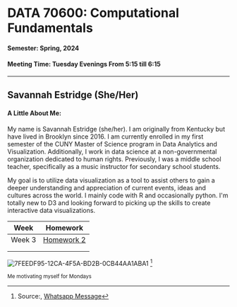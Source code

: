 # DATA 70600: Computational Fundamentals
#### Semester: Spring, 2024
#### Meeting Time: Tuesday Evenings From 5:15 till 6:15
-----------------------

## Savannah Estridge (She/Her)
#### A Little About Me: 

My name is Savannah Estridge (she/her). I am originally from Kentucky but have lived in Brooklyn since 2016. I am currently enrolled in my first semester of the CUNY Master of Science program in Data Analytics and Visualization. Additionally, I work in data science at a non-governmental organization dedicated to human rights. Previously, I was a middle school teacher, specifically as a music instructor for secondary school students.

My goal is to utilize data visualization as a tool to assist others to gain a deeper understanding and appreciation of current events, ideas and cultures across the world. I mainly code with R and occasionally python. I'm totally new to D3 and looking forward to picking up the skills to create interactive data visualizations.

| Week                               | Homework                     |
|------------------------------------|------------------------------|
| Week 3                             | [Homework 2](https://github.com/estridge2014/d3_spring_2024/blob/main/Homework%202/03_hw_worksheet.html) |
|                                    |                              |
|                                    |                              |



![7FEEDF95-12CA-4F5A-BD2B-0CB44AA1ABA1](https://github.com/estridge2014/d3_spring_2024/assets/84936545/4055d995-ec7d-4d01-8b34-aaf5fc1a751a) [^footnote]

[^footnote]: Source:, [Whatsapp Message](https://www.whatsapp.com/)

<sub>Me motivating myself for Mondays</sub>

